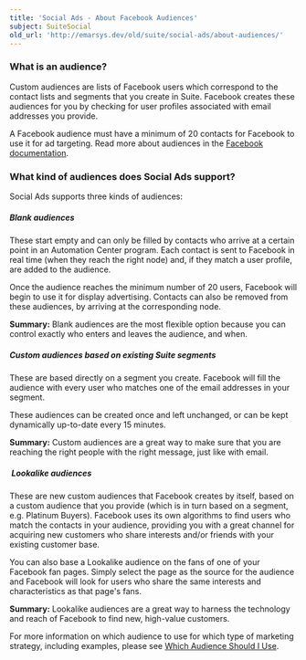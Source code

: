 ```yaml
---
title: 'Social Ads - About Facebook Audiences'
subject: SuiteSocial
old_url: 'http://emarsys.dev/old/suite/social-ads/about-audiences/'
---
```


### What is an audience?

 Custom audiences are lists of Facebook users which correspond to the contact lists and segments that you create in Suite. Facebook creates these audiences for you by checking for user profiles associated with email addresses you provide.

A Facebook audience must have a minimum of 20 contacts for Facebook to use it for ad targeting. Read more about audiences in the [Facebook documentation](https://developers.facebook.com/docs).

### What kind of audiences does Social Ads support?

 Social Ads supports three kinds of audiences:

##### Blank audiences

These start empty and can only be filled by contacts who arrive at a certain point in an Automation Center program. Each contact is sent to Facebook in real time (when they reach the right node) and, if they match a user profile, are added to the audience.

Once the audience reaches the minimum number of 20 users, Facebook will begin to use it for display advertising. Contacts can also be removed from these audiences, by arriving at the corresponding node.

**Summary:** Blank audiences are the most flexible option because you can control exactly who enters and leaves the audience, and when.

##### Custom audiences based on existing Suite segments

These are based directly on a segment you create. Facebook will fill the audience with every user who matches one of the email addresses in your segment.

These audiences can be created once and left unchanged, or can be kept dynamically up-to-date every 15 minutes.

**Summary:** Custom audiences are a great way to make sure that you are reaching the right people with the right message, just like with email.

#####  Lookalike audiences

These are new custom audiences that Facebook creates by itself, based on a custom audience that you provide (which is in turn based on a segment, e.g. Platinum Buyers). Facebook uses its own algorithms to find users who match the contacts in your audience, providing you with a great channel for acquiring new customers who share interests and/or friends with your existing customer base.

You can also base a Lookalike audience on the fans of one of your Facebook fan pages. Simply select the page as the source for the audience and Facebook will look for users who share the same interests and characteristics as that page's fans.

**Summary:** Lookalike audiences are a great way to harness the technology and reach of Facebook to find new, high-value customers.

 For more information on which audience to use for which type of marketing strategy, including examples, please see [Which Audience Should I Use](/SuiteSocial/which-audience.md "Which Audience Should I Use?").  